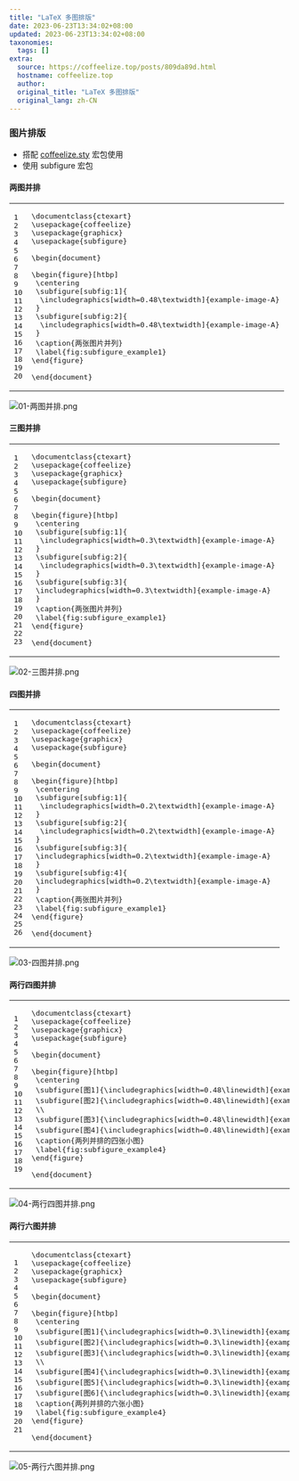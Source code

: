```yaml
---
title: "LaTeX 多图排版"
date: 2023-06-23T13:34:02+08:00
updated: 2023-06-23T13:34:02+08:00
taxonomies:
  tags: []
extra:
  source: https://coffeelize.top/posts/809da89d.html
  hostname: coffeelize.top
  author: 
  original_title: "LaTeX 多图排版"
  original_lang: zh-CN
---
```


### [](https://coffeelize.top/posts/809da89d.html#%E5%9B%BE%E7%89%87%E6%8E%92%E7%89%88 "图片排版")图片排版

-   搭配 [coffeelize.sty](https://coffeelize.top/posts/9165505d.html) 宏包使用
-   使用 subfigure 宏包

#### [](https://coffeelize.top/posts/809da89d.html#%E4%B8%A4%E5%9B%BE%E5%B9%B6%E6%8E%92 "两图并排")两图并排

<table><tbody><tr><td><pre><span>1</span><br><span>2</span><br><span>3</span><br><span>4</span><br><span>5</span><br><span>6</span><br><span>7</span><br><span>8</span><br><span>9</span><br><span>10</span><br><span>11</span><br><span>12</span><br><span>13</span><br><span>14</span><br><span>15</span><br><span>16</span><br><span>17</span><br><span>18</span><br><span>19</span><br><span>20</span><br></pre></td><td><pre><span>\documentclass{ctexart}</span><br><span>\usepackage{coffeelize}</span><br><span>\usepackage{graphicx}</span><br><span>\usepackage{subfigure}</span><br><span></span><br><span>\begin{document}</span><br><span></span><br><span>\begin{figure}[htbp]</span><br><span> \centering</span><br><span> \subfigure[subfig:1]{</span><br><span>  \includegraphics[width=0.48\textwidth]{example-image-A}</span><br><span> }</span><br><span> \subfigure[subfig:2]{</span><br><span>  \includegraphics[width=0.48\textwidth]{example-image-A}</span><br><span> }</span><br><span> \caption{两张图片并列}</span><br><span> \label{fig:subfigure_example1}</span><br><span>\end{figure}</span><br><span> </span><br><span>\end{document}</span><br></pre></td></tr></tbody></table>

![01-两图并排.png](Sp3heqlWH25wGia.png)

#### [](https://coffeelize.top/posts/809da89d.html#%E4%B8%89%E5%9B%BE%E5%B9%B6%E6%8E%92 "三图并排")三图并排

<table><tbody><tr><td><pre><span>1</span><br><span>2</span><br><span>3</span><br><span>4</span><br><span>5</span><br><span>6</span><br><span>7</span><br><span>8</span><br><span>9</span><br><span>10</span><br><span>11</span><br><span>12</span><br><span>13</span><br><span>14</span><br><span>15</span><br><span>16</span><br><span>17</span><br><span>18</span><br><span>19</span><br><span>20</span><br><span>21</span><br><span>22</span><br><span>23</span><br></pre></td><td><pre><span>\documentclass{ctexart}</span><br><span>\usepackage{coffeelize}</span><br><span>\usepackage{graphicx}</span><br><span>\usepackage{subfigure}</span><br><span></span><br><span>\begin{document}</span><br><span></span><br><span>\begin{figure}[htbp]</span><br><span> \centering</span><br><span> \subfigure[subfig:1]{</span><br><span>  \includegraphics[width=0.3\textwidth]{example-image-A}</span><br><span> }</span><br><span> \subfigure[subfig:2]{</span><br><span>  \includegraphics[width=0.3\textwidth]{example-image-A}</span><br><span> }</span><br><span> \subfigure[subfig:3]{</span><br><span> \includegraphics[width=0.3\textwidth]{example-image-A}</span><br><span> }</span><br><span> \caption{两张图片并列}</span><br><span> \label{fig:subfigure_example1}</span><br><span>\end{figure}</span><br><span> </span><br><span>\end{document}</span><br></pre></td></tr></tbody></table>

![02-三图并排.png](KtFlv43dJy2Ppui.png)

#### [](https://coffeelize.top/posts/809da89d.html#%E5%9B%9B%E5%9B%BE%E5%B9%B6%E6%8E%92 "四图并排")四图并排

<table><tbody><tr><td><pre><span>1</span><br><span>2</span><br><span>3</span><br><span>4</span><br><span>5</span><br><span>6</span><br><span>7</span><br><span>8</span><br><span>9</span><br><span>10</span><br><span>11</span><br><span>12</span><br><span>13</span><br><span>14</span><br><span>15</span><br><span>16</span><br><span>17</span><br><span>18</span><br><span>19</span><br><span>20</span><br><span>21</span><br><span>22</span><br><span>23</span><br><span>24</span><br><span>25</span><br><span>26</span><br></pre></td><td><pre><span>\documentclass{ctexart}</span><br><span>\usepackage{coffeelize}</span><br><span>\usepackage{graphicx}</span><br><span>\usepackage{subfigure}</span><br><span></span><br><span>\begin{document}</span><br><span></span><br><span>\begin{figure}[htbp]</span><br><span> \centering</span><br><span> \subfigure[subfig:1]{</span><br><span>  \includegraphics[width=0.2\textwidth]{example-image-A}</span><br><span> }</span><br><span> \subfigure[subfig:2]{</span><br><span>  \includegraphics[width=0.2\textwidth]{example-image-A}</span><br><span> }</span><br><span> \subfigure[subfig:3]{</span><br><span> \includegraphics[width=0.2\textwidth]{example-image-A}</span><br><span> }</span><br><span> \subfigure[subfig:4]{</span><br><span> \includegraphics[width=0.2\textwidth]{example-image-A}</span><br><span> }</span><br><span> \caption{两张图片并列}</span><br><span> \label{fig:subfigure_example1}</span><br><span>\end{figure}</span><br><span> </span><br><span>\end{document}</span><br></pre></td></tr></tbody></table>

![03-四图并排.png](a5zSktW8C19GbYJ.png)

#### [](https://coffeelize.top/posts/809da89d.html#%E4%B8%A4%E8%A1%8C%E5%9B%9B%E5%9B%BE%E5%B9%B6%E6%8E%92 "两行四图并排")两行四图并排

<table><tbody><tr><td><pre><span>1</span><br><span>2</span><br><span>3</span><br><span>4</span><br><span>5</span><br><span>6</span><br><span>7</span><br><span>8</span><br><span>9</span><br><span>10</span><br><span>11</span><br><span>12</span><br><span>13</span><br><span>14</span><br><span>15</span><br><span>16</span><br><span>17</span><br><span>18</span><br><span>19</span><br></pre></td><td><pre><span>\documentclass{ctexart}</span><br><span>\usepackage{coffeelize}</span><br><span>\usepackage{graphicx}</span><br><span>\usepackage{subfigure}</span><br><span></span><br><span>\begin{document}</span><br><span></span><br><span>\begin{figure}[htbp]</span><br><span> \centering</span><br><span> \subfigure[图1]{\includegraphics[width=0.48\linewidth]{example-image-A}}\quad</span><br><span> \subfigure[图2]{\includegraphics[width=0.48\linewidth]{example-image-A}}</span><br><span> \\</span><br><span> \subfigure[图3]{\includegraphics[width=0.48\linewidth]{example-image-A}}\quad</span><br><span> \subfigure[图4]{\includegraphics[width=0.48\linewidth]{example-image-A}}</span><br><span> \caption{两列并排的四张小图}</span><br><span> \label{fig:subfigure_example4}</span><br><span>\end{figure}</span><br><span> </span><br><span>\end{document}</span><br></pre></td></tr></tbody></table>

![04-两行四图并排.png](Q9vjLKRUynJDbXI.png)

#### [](https://coffeelize.top/posts/809da89d.html#%E4%B8%A4%E8%A1%8C%E5%85%AD%E5%9B%BE%E5%B9%B6%E6%8E%92 "两行六图并排")两行六图并排

<table><tbody><tr><td><pre><span>1</span><br><span>2</span><br><span>3</span><br><span>4</span><br><span>5</span><br><span>6</span><br><span>7</span><br><span>8</span><br><span>9</span><br><span>10</span><br><span>11</span><br><span>12</span><br><span>13</span><br><span>14</span><br><span>15</span><br><span>16</span><br><span>17</span><br><span>18</span><br><span>19</span><br><span>20</span><br><span>21</span><br></pre></td><td><pre><span>\documentclass{ctexart}</span><br><span>\usepackage{coffeelize}</span><br><span>\usepackage{graphicx}</span><br><span>\usepackage{subfigure}</span><br><span></span><br><span>\begin{document}</span><br><span></span><br><span>\begin{figure}[htbp]</span><br><span> \centering</span><br><span> \subfigure[图1]{\includegraphics[width=0.3\linewidth]{example-image-A}}\quad</span><br><span> \subfigure[图2]{\includegraphics[width=0.3\linewidth]{example-image-A}}\quad</span><br><span> \subfigure[图3]{\includegraphics[width=0.3\linewidth]{example-image-A}}</span><br><span> \\</span><br><span> \subfigure[图4]{\includegraphics[width=0.3\linewidth]{example-image-A}}\quad</span><br><span> \subfigure[图5]{\includegraphics[width=0.3\linewidth]{example-image-A}}\quad</span><br><span> \subfigure[图6]{\includegraphics[width=0.3\linewidth]{example-image-A}}</span><br><span> \caption{两列并排的六张小图}</span><br><span> \label{fig:subfigure_example4}</span><br><span>\end{figure}</span><br><span> </span><br><span>\end{document}</span><br></pre></td></tr></tbody></table>

![05-两行六图并排.png](awT4oAp6u3C21kx.png)
